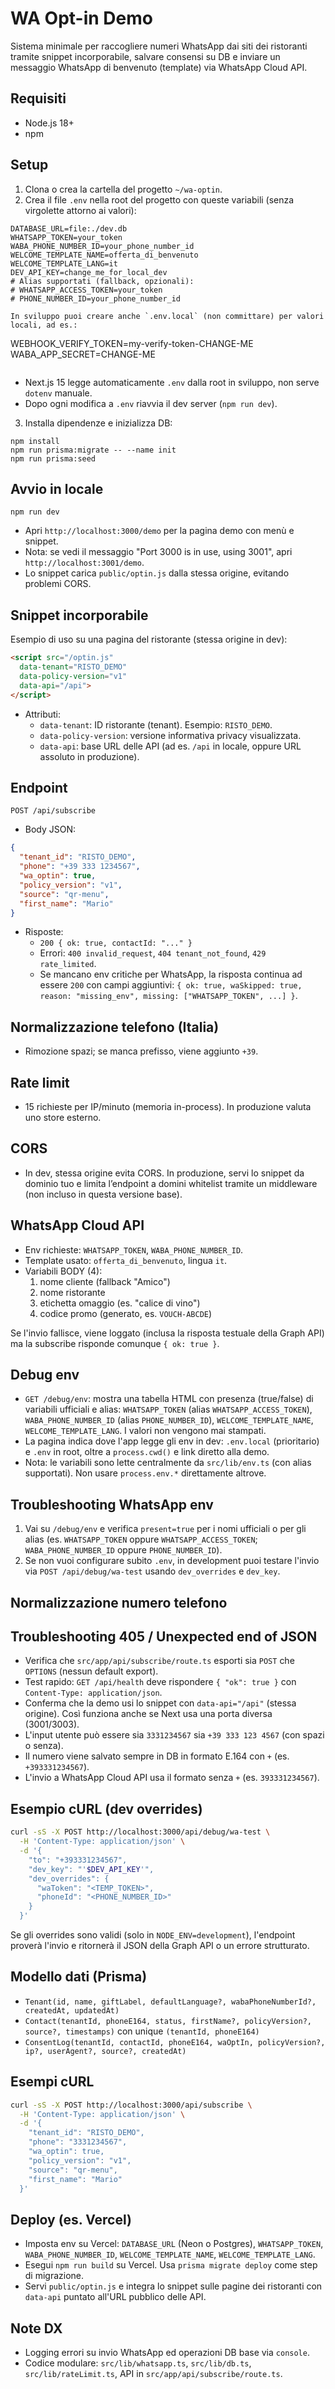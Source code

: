 WA Opt-in Demo
===============

Sistema minimale per raccogliere numeri WhatsApp dai siti dei ristoranti tramite snippet incorporabile, salvare consensi su DB e inviare un messaggio WhatsApp di benvenuto (template) via WhatsApp Cloud API.

Requisiti
--------
- Node.js 18+
- npm

Setup
-----
1. Clona o crea la cartella del progetto `~/wa-optin`.
2. Crea il file `.env` nella root del progetto con queste variabili (senza virgolette attorno ai valori):

```
DATABASE_URL=file:./dev.db
WHATSAPP_TOKEN=your_token
WABA_PHONE_NUMBER_ID=your_phone_number_id
WELCOME_TEMPLATE_NAME=offerta_di_benvenuto
WELCOME_TEMPLATE_LANG=it
DEV_API_KEY=change_me_for_local_dev
# Alias supportati (fallback, opzionali):
# WHATSAPP_ACCESS_TOKEN=your_token
# PHONE_NUMBER_ID=your_phone_number_id

In sviluppo puoi creare anche `.env.local` (non committare) per valori locali, ad es.:

```
WEBHOOK_VERIFY_TOKEN=my-verify-token-CHANGE-ME
WABA_APP_SECRET=CHANGE-ME
```
```
   - Next.js 15 legge automaticamente `.env` dalla root in sviluppo, non serve `dotenv` manuale.
   - Dopo ogni modifica a `.env` riavvia il dev server (`npm run dev`).

3. Installa dipendenze e inizializza DB:

```
npm install
npm run prisma:migrate -- --name init
npm run prisma:seed
```

Avvio in locale
---------------

```
npm run dev
```

- Apri `http://localhost:3000/demo` per la pagina demo con menù e snippet.
- Nota: se vedi il messaggio "Port 3000 is in use, using 3001", apri `http://localhost:3001/demo`.
- Lo snippet carica `public/optin.js` dalla stessa origine, evitando problemi CORS.

Snippet incorporabile
---------------------

Esempio di uso su una pagina del ristorante (stessa origine in dev):

```html
<script src="/optin.js"
  data-tenant="RISTO_DEMO"
  data-policy-version="v1"
  data-api="/api">
</script>
```

- Attributi:
  - `data-tenant`: ID ristorante (tenant). Esempio: `RISTO_DEMO`.
  - `data-policy-version`: versione informativa privacy visualizzata.
  - `data-api`: base URL delle API (ad es. `/api` in locale, oppure URL assoluto in produzione).

Endpoint
--------

`POST /api/subscribe`

- Body JSON:

```json
{
  "tenant_id": "RISTO_DEMO",
  "phone": "+39 333 1234567",
  "wa_optin": true,
  "policy_version": "v1",
  "source": "qr-menu",
  "first_name": "Mario"
}
```

- Risposte:
  - `200 { ok: true, contactId: "..." }`
  - Errori: `400 invalid_request`, `404 tenant_not_found`, `429 rate_limited`.
  - Se mancano env critiche per WhatsApp, la risposta continua ad essere `200` con campi aggiuntivi: `{ ok: true, waSkipped: true, reason: "missing_env", missing: ["WHATSAPP_TOKEN", ...] }`.

Normalizzazione telefono (Italia)
--------------------------------
- Rimozione spazi; se manca prefisso, viene aggiunto `+39`.

Rate limit
---------
- 15 richieste per IP/minuto (memoria in-process). In produzione valuta uno store esterno.

CORS
----
- In dev, stessa origine evita CORS. In produzione, servi lo snippet da dominio tuo e limita l’endpoint a domini whitelist tramite un middleware (non incluso in questa versione base).

WhatsApp Cloud API
------------------
- Env richieste: `WHATSAPP_TOKEN`, `WABA_PHONE_NUMBER_ID`.
- Template usato: `offerta_di_benvenuto`, lingua `it`.
- Variabili BODY (4):
  1. nome cliente (fallback "Amico")
  2. nome ristorante
  3. etichetta omaggio (es. "calice di vino")
  4. codice promo (generato, es. `VOUCH-ABCDE`)

Se l'invio fallisce, viene loggato (inclusa la risposta testuale della Graph API) ma la subscribe risponde comunque `{ ok: true }`.

Debug env
---------
- `GET /debug/env`: mostra una tabella HTML con presenza (true/false) di variabili ufficiali e alias: `WHATSAPP_TOKEN` (alias `WHATSAPP_ACCESS_TOKEN`), `WABA_PHONE_NUMBER_ID` (alias `PHONE_NUMBER_ID`), `WELCOME_TEMPLATE_NAME`, `WELCOME_TEMPLATE_LANG`. I valori non vengono mai stampati.
- La pagina indica dove l'app legge gli env in dev: `.env.local` (prioritario) e `.env` in root, oltre a `process.cwd()` e link diretto alla demo.
- Nota: le variabili sono lette centralmente da `src/lib/env.ts` (con alias supportati). Non usare `process.env.*` direttamente altrove.

Troubleshooting WhatsApp env
---------------------------
1) Vai su `/debug/env` e verifica `present=true` per i nomi ufficiali o per gli alias (es. `WHATSAPP_TOKEN` oppure `WHATSAPP_ACCESS_TOKEN`; `WABA_PHONE_NUMBER_ID` oppure `PHONE_NUMBER_ID`).
2) Se non vuoi configurare subito `.env`, in development puoi testare l'invio via `POST /api/debug/wa-test` usando `dev_overrides` e `dev_key`.

Normalizzazione numero telefono
------------------------------

Troubleshooting 405 / Unexpected end of JSON
-------------------------------------------
- Verifica che `src/app/api/subscribe/route.ts` esporti sia `POST` che `OPTIONS` (nessun default export).
- Test rapido: `GET /api/health` deve rispondere `{ "ok": true }` con `Content-Type: application/json`.
- Conferma che la demo usi lo snippet con `data-api="/api"` (stessa origine). Così funziona anche se Next usa una porta diversa (3001/3003).
- L'input utente può essere sia `3331234567` sia `+39 333 123 4567` (con spazi o senza).
- Il numero viene salvato sempre in DB in formato E.164 con `+` (es. `+393331234567`).
- L'invio a WhatsApp Cloud API usa il formato senza `+` (es. `393331234567`).

Esempio cURL (dev overrides)
----------------------------
```bash
curl -sS -X POST http://localhost:3000/api/debug/wa-test \
  -H 'Content-Type: application/json' \
  -d '{
    "to": "+393331234567",
    "dev_key": "'$DEV_API_KEY'",
    "dev_overrides": {
      "waToken": "<TEMP_TOKEN>",
      "phoneId": "<PHONE_NUMBER_ID>"
    }
  }'
```
Se gli overrides sono validi (solo in `NODE_ENV=development`), l'endpoint proverà l'invio e ritornerà il JSON della Graph API o un errore strutturato.

Modello dati (Prisma)
--------------------
- `Tenant(id, name, giftLabel, defaultLanguage?, wabaPhoneNumberId?, createdAt, updatedAt)`
- `Contact(tenantId, phoneE164, status, firstName?, policyVersion?, source?, timestamps)` con unique `(tenantId, phoneE164)`
- `ConsentLog(tenantId, contactId, phoneE164, waOptIn, policyVersion?, ip?, userAgent?, source?, createdAt)`

Esempi cURL
-----------

```bash
curl -sS -X POST http://localhost:3000/api/subscribe \
  -H 'Content-Type: application/json' \
  -d '{
    "tenant_id": "RISTO_DEMO",
    "phone": "3331234567",
    "wa_optin": true,
    "policy_version": "v1",
    "source": "qr-menu",
    "first_name": "Mario"
  }'
```

Deploy (es. Vercel)
-------------------
- Imposta env su Vercel: `DATABASE_URL` (Neon o Postgres), `WHATSAPP_TOKEN`, `WABA_PHONE_NUMBER_ID`, `WELCOME_TEMPLATE_NAME`, `WELCOME_TEMPLATE_LANG`.
- Esegui `npm run build` su Vercel. Usa `prisma migrate deploy` come step di migrazione.
- Servi `public/optin.js` e integra lo snippet sulle pagine dei ristoranti con `data-api` puntato all'URL pubblico delle API.

Note DX
------
- Logging errori su invio WhatsApp ed operazioni DB base via `console`.
- Codice modulare: `src/lib/whatsapp.ts`, `src/lib/db.ts`, `src/lib/rateLimit.ts`, API in `src/app/api/subscribe/route.ts`.

